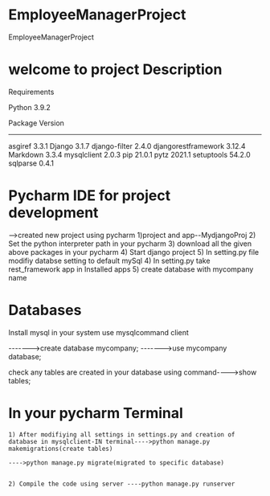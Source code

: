 # EmployeeManagerProject
EmployeeManagerProject


welcome to project Description 
==============================
Requirements

Python 3.9.2

Package             Version
------------------- -------
asgiref             3.3.1
Django              3.1.7
django-filter       2.4.0
djangorestframework 3.12.4
Markdown            3.3.4
mysqlclient         2.0.3
pip                 21.0.1
pytz                2021.1
setuptools          54.2.0
sqlparse            0.4.1

Pycharm IDE for project development
=====================================
-->created new project using pycharm 
   1)project and app--MydjangoProj
   2) Set the python interpreter path in your pycharm
   3) download all the given above packages in your pycharm
   4) Start django project
   5) In setting.py file modifiy databse setting  to default mySql 
   4) In setting.py  take rest_framework app in Installed apps
   5) create database with mycompany name



Databases
==========
Install mysql in your system
use mysqlcommand client 

------->create database  mycompany;
------->use mycompany database;

check any tables are created in your database using command---->show tables;
 


In your pycharm Terminal 
=======================
    1) After modifiying all settings in settings.py and creation of database in mysqlclient-IN terminal---->python manage.py makemigrations(create tables)
                                                                                                       ---->python manage.py migrate(migrated to specific database)
     

    2) Compile the code using server ----python manage.py runserver 


     
